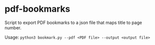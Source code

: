 # pdf-bookmarks

Script to export PDF bookmarks to a json file that maps title to page number. 

Usage: 
```python3 bookmark.py --pdf <PDF file> --output <output file>```
